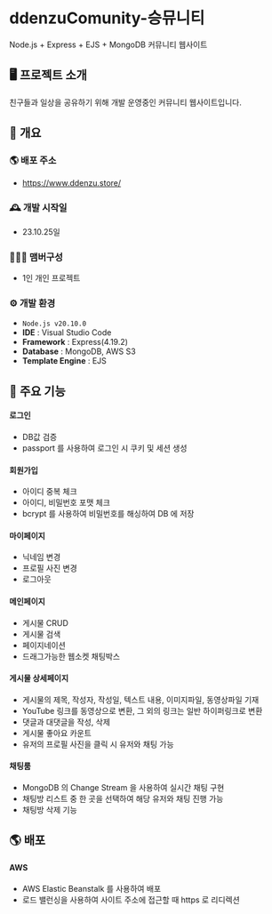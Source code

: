 # ddenzuComunity-승뮤니티
Node.js + Express + EJS + MongoDB 커뮤니티 웹사이트


## 🖥️ 프로젝트 소개
친구들과 일상을 공유하기 위해 개발 운영중인 커뮤니티 웹사이트입니다.
<br>

## 📌 개요
### 🌎 배포 주소
 - https://www.ddenzu.store/

### 🕰️ 개발 시작일
 - 23.10.25일 

### 🧑‍🤝‍🧑 맴버구성
 - 1인 개인 프로젝트

### ⚙️ 개발 환경
- `Node.js v20.10.0`
- **IDE** : Visual Studio Code
- **Framework** : Express(4.19.2)
- **Database** : MongoDB, AWS S3
- **Template Engine** : EJS

## 📌 주요 기능
#### 로그인
- DB값 검증
- passport 를 사용하여 로그인 시 쿠키 및 세션 생성
#### 회원가입
- 아이디 중복 체크
- 아이디, 비밀번호 포맷 체크
- bcrypt 를 사용하여 비밀번호를 해싱하여 DB 에 저장
#### 마이페이지
- 닉네임 변경
- 프로필 사진 변경
- 로그아웃
#### 메인페이지
- 게시물 CRUD
- 게시물 검색
- 페이지네이션
- 드래그가능한 웹소켓 채팅박스
#### 게시물 상세페이지
- 게시물의 제목, 작성자, 작성일, 텍스트 내용, 이미지파일, 동영상파일 기재
- YouTube 링크를 동영상으로 변환, 그 외의 링크는 일반 하이퍼링크로 변환
- 댓글과 대댓글을 작성, 삭제
- 게시물 좋아요 카운트
- 유저의 프로필 사진을 클릭 시 유저와 채팅 가능
#### 채팅룸
- MongoDB 의 Change Stream 을 사용하여 실시간 채팅 구현
- 채팅방 리스트 중 한 곳을 선택하여 해당 유저와 채팅 진행 가능
- 채팅방 삭제 기능
## 🌎 배포
#### AWS
- AWS Elastic Beanstalk 를 사용하여 배포
- 로드 밸런싱을 사용하여 사이트 주소에 접근할 때 https 로 리디렉션
